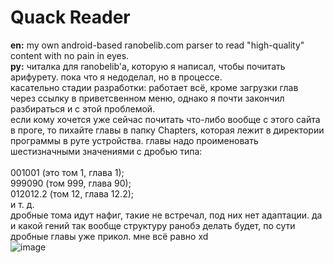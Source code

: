 # Quack Reader

**en:** my own android-based ranobelib.com parser to read "high-quality" content with no pain in eyes.
<br />
**ру:** читалка для ranobelib'a, которую я написал, чтобы почитать арифурету. пока что я недоделал, но в процессе.
<br />
касательно стадии разработки: работает всё, кроме загрузки глав через ссылку в приветсвенном меню, однако я почти закончил разбираться и с этой проблемой.
<br />
если кому хочется уже сейчас почитать что-либо вообще с этого сайта в проге, то пихайте главы в папку Chapters, которая лежит в директории программы в руте устройства.
главы надо проименовать шестизначными значениями с дробью типа:<br />
<br />
001001 (это том 1, глава 1);
<br />
999090 (том 999, глава 90);
<br />
012012.2 (том 12, глава 12.2);
<br />
и т. д.
<br />
дробные тома идут нафиг, такие не встречал, под них нет адаптации. да и какой гений так вообще структуру ранобэ делать будет, по сути дробные главы уже прикол. мне всё равно xd
<br />
![image](https://github.com/supchyan/QuackReader/assets/123704468/efe9d0ba-af8c-4230-8f95-95d8aa57bc80)
